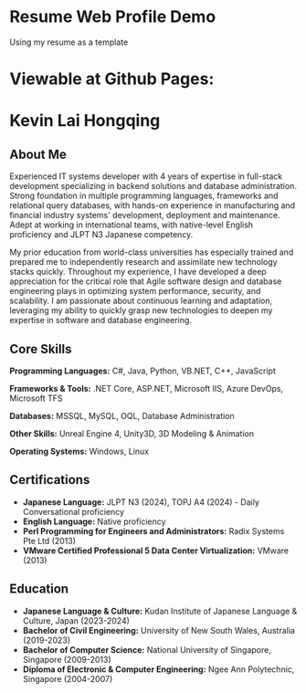 # Resume Web Profile Demo
Using my resume as a template

# Viewable at Github Pages:


# Kevin Lai Hongqing

## About Me

Experienced IT systems developer with 4 years of expertise in full-stack development specializing in backend solutions and database administration. Strong foundation in multiple programming languages, frameworks and relational query databases, with hands-on experience in manufacturing and financial industry systems' development, deployment and maintenance. Adept at working in international teams, with native-level English proficiency and JLPT N3 Japanese competency.

My prior education from world-class universities has especially trained and prepared me to independently research and assimilate new technology stacks quickly. Throughout my experience, I have developed a deep appreciation for the critical role that Agile software design and database engineering plays in optimizing system performance, security, and scalability. I am passionate about continuous learning and adaptation, leveraging my ability to quickly grasp new technologies to deepen my expertise in software and database engineering.

## Core Skills

**Programming Languages:** C#, Java, Python, VB.NET, C++, JavaScript 

**Frameworks & Tools:** .NET Core, ASP.NET, Microsoft IIS, Azure DevOps, Microsoft TFS

**Databases:** MSSQL, MySQL, OQL, Database Administration 

**Other Skills:** Unreal Engine 4, Unity3D, 3D Modeling & Animation 

**Operating Systems:** Windows, Linux 

## Certifications

* **Japanese Language:** JLPT N3 (2024), TOPJ A4 (2024) - Daily Conversational proficiency 
* **English Language:** Native proficiency
* **Perl Programming for Engineers and Administrators:** Radix Systems Pte Ltd (2013) 
* **VMware Certified Professional 5 Data Center Virtualization:** VMware (2013)

## Education

* **Japanese Language & Culture:** Kudan Institute of Japanese Language & Culture, Japan (2023-2024)
* **Bachelor of Civil Engineering:** University of New South Wales, Australia (2019-2023)
* **Bachelor of Computer Science:** National University of Singapore, Singapore (2009-2013)
* **Diploma of Electronic & Computer Engineering:** Ngee Ann Polytechnic, Singapore (2004-2007)
